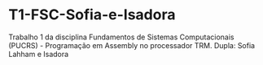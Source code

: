 # T1-FSC-Sofia-e-Isadora
Trabalho 1 da disciplina Fundamentos de Sistemas Computacionais (PUCRS) - Programação em Assembly no processador TRM. Dupla: Sofia Lahham e Isadora
